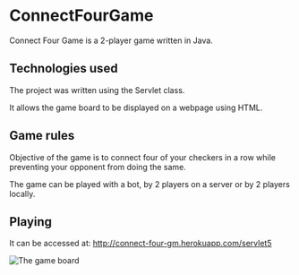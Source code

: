 # ConnectFourGame

Connect Four Game is a 2-player game written in Java.

## Technologies used

The project was written using the Servlet class.

It allows the game board to be displayed on a webpage using HTML.

## Game rules

Objective of the game is to connect four of your checkers in a row while preventing your opponent from doing the same.

The game can be played with a bot, by 2 players on a server or by 2 players locally.

## Playing

It can be accessed at:
http://connect-four-gm.herokuapp.com/servlet5

![The game board](https://user-images.githubusercontent.com/71210407/170267969-dfea623e-3586-4e40-8267-f9dcfa3d2280.PNG)
